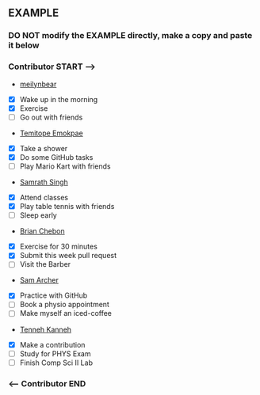 ## EXAMPLE
### DO NOT modify the EXAMPLE directly, make a copy and paste it below
### Contributor START -->
- [meilynbear](https://www.github.com/meilynbear)
- [X] Wake up in the morning
- [X] Exercise
- [ ] Go out with friends

- [Temitope Emokpae](https://github.com/temokpae3)
- [X] Take a shower
- [X] Do some GitHub tasks
- [ ] Play Mario Kart with friends

- [Samrath Singh](https://github.com/DSam327)
- [X] Attend classes
- [X] Play table tennis with friends
- [ ] Sleep early

- [Brian Chebon](https://github.com/Chebon-breezy)
- [X] Exercise for 30 minutes
- [X] Submit this week pull request
- [ ] Visit the Barber

- [Sam Archer](https://github.com/MxSamArcher)
- [X] Practice with GitHub
- [ ] Book a physio appointment
- [ ] Make myself an iced-coffee

- [Tenneh Kanneh](https://github.com/tennehkanneh)
- [X] Make a contribution
- [ ] Study for PHYS Exam  
- [ ] Finish Comp Sci II Lab

### <-- Contributor END
